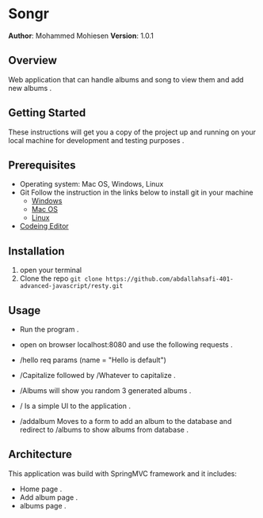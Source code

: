 # Songr
**Author**: Mohammed Mohiesen
**Version**: 1.0.1
## Overview
Web application that can handle albums and song to view them and add new albums .
## Getting Started
These instructions will get you a copy of the project up and running on your local machine for development and testing purposes .
## Prerequisites
- Operating system: Mac OS, Windows, Linux
- Git
  Follow the instruction in the links below to install git in your machine
  - [Windows](https://git-scm.com/download/win)
  - [Mac OS](https://git-scm.com/download/mac)
  - [Linux](https://git-scm.com/download/linux)
- [Codeing Editor](https://www.wpbeginner.com/showcase/12-best-code-editors-for-mac-and-windows-for-editing-wordpress-files/)
## Installation
1. open your terminal
2. Clone the repo
`git clone https://github.com/abdallahsafi-401-advanced-javascript/resty.git`
## Usage
- Run the program .

- open on browser localhost:8080 and use the following requests .

- /hello req params (name = "Hello is default")

- /Capitalize followed by /Whatever to capitalize .

- /Albums will show you random 3 generated albums .

- / Is a simple UI to the application .

- /addalbum Moves to a form to add an album to the database and redirect to /albums to show albums from database .
## Architecture
This application was build with SpringMVC  framework and it includes:
- Home page .
- Add album page .
- albums page .

